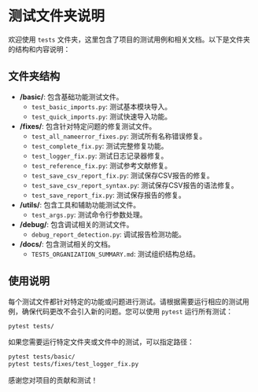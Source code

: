 # 测试文件夹说明

欢迎使用 `tests` 文件夹，这里包含了项目的测试用例和相关文档。以下是文件夹的结构和内容说明：

## 文件夹结构

- **/basic/**: 包含基础功能测试文件。
  - `test_basic_imports.py`: 测试基本模块导入。
  - `test_quick_imports.py`: 测试快速导入功能。
- **/fixes/**: 包含针对特定问题的修复测试文件。
  - `test_all_nameerror_fixes.py`: 测试所有名称错误修复。
  - `test_complete_fix.py`: 测试完整修复功能。
  - `test_logger_fix.py`: 测试日志记录器修复。
  - `test_reference_fix.py`: 测试参考文献修复。
  - `test_save_csv_report_fix.py`: 测试保存CSV报告的修复。
  - `test_save_csv_report_syntax.py`: 测试保存CSV报告的语法修复。
  - `test_save_report_fix.py`: 测试保存报告的修复。
- **/utils/**: 包含工具和辅助功能测试文件。
  - `test_args.py`: 测试命令行参数处理。
- **/debug/**: 包含调试相关的测试文件。
  - `debug_report_detection.py`: 调试报告检测功能。
- **/docs/**: 包含测试相关的文档。
  - `TESTS_ORGANIZATION_SUMMARY.md`: 测试组织结构总结。

## 使用说明

每个测试文件都针对特定的功能或问题进行测试。请根据需要运行相应的测试用例，确保代码更改不会引入新的问题。您可以使用 `pytest` 运行所有测试：

```bash
pytest tests/
```

如果您需要运行特定文件夹或文件中的测试，可以指定路径：

```bash
pytest tests/basic/
pytest tests/fixes/test_logger_fix.py
```

感谢您对项目的贡献和测试！
